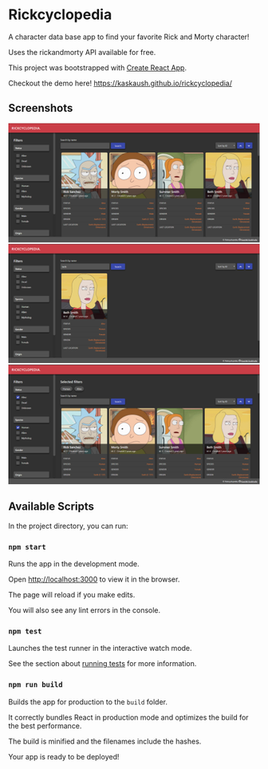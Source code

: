# Rickcyclopedia

A character data base app to find your favorite Rick and Morty character!

Uses the rickandmorty API available for free.

This project was bootstrapped with [Create React App](https://github.com/facebook/create-react-app).

Checkout the demo here!
https://kaskaush.github.io/rickcyclopedia/

## Screenshots

![image info](screenshots/home.png)
![image info](screenshots/search.png)
![image info](screenshots/filter.png)

## Available Scripts

In the project directory, you can run:

### `npm start`

Runs the app in the development mode.<br />

Open [http://localhost:3000](http://localhost:3000) to view it in the browser.

The page will reload if you make edits.<br />

You will also see any lint errors in the console.

### `npm test`

Launches the test runner in the interactive watch mode.<br />

See the section about [running tests](https://facebook.github.io/create-react-app/docs/running-tests) for more information.

### `npm run build`

Builds the app for production to the `build` folder.<br />

It correctly bundles React in production mode and optimizes the build for the best performance.

The build is minified and the filenames include the hashes.<br />

Your app is ready to be deployed!
